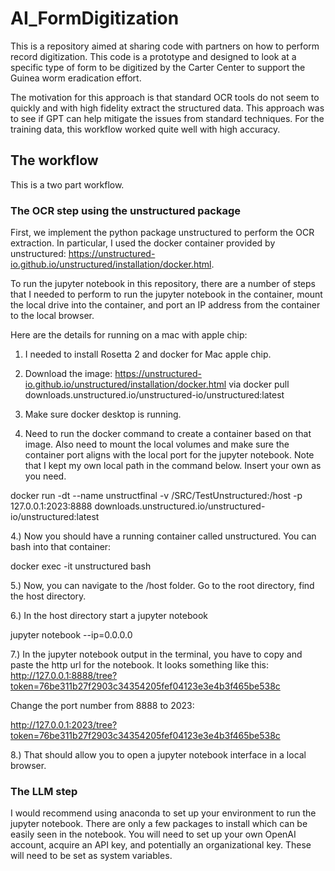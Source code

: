 # AI_FormDigitization

This is a repository aimed at sharing code with partners on how to perform record digitization.  This code is a prototype and designed to look at a specific type of form to be digitized by the Carter Center to support the Guinea worm eradication effort.  

The motivation for this approach is that standard OCR tools do not seem to quickly and with high fidelity extract the structured data.  This approach was to see if GPT can help mitigate the issues from standard techniques.  For the training data, this workflow worked quite well with high accuracy.  

## The workflow  

This is a two part workflow.  

### The OCR step using the unstructured package

First, we implement the python package unstructured to perform the OCR extraction.  In particular, I used the docker container provided by unstructured:  https://unstructured-io.github.io/unstructured/installation/docker.html.  

To run the jupyter notebook in this repository, there are a number of steps that I needed to perform to run the jupyter notebook in the container, mount the local drive into the container, and port an IP address from the container to the local browser.  

Here are the details for running on a mac with apple chip:

1.  I needed to install Rosetta 2 and docker for Mac apple chip.

2.  Download the image:  https://unstructured-io.github.io/unstructured/installation/docker.html via 
docker pull downloads.unstructured.io/unstructured-io/unstructured:latest 

3. Make sure docker desktop is running.

4.  Need to run the docker command to create a container based on that image.  Also need to mount the local volumes and make sure the container port aligns with the local port for the jupyter notebook.  Note that I kept my own local path in the command below.  Insert your own as you need.

docker run -dt --name unstructfinal -v /SRC/TestUnstructured:/host -p 127.0.0.1:2023:8888 downloads.unstructured.io/unstructured-io/unstructured:latest

4.)  Now you should have a running container called unstructured.  You can bash into that container:  

docker exec -it unstructured bash

5.)  Now, you can navigate to the /host folder.  Go to the root directory, find the host directory.

6.)  In the host directory start a jupyter notebook 

jupyter notebook --ip=0.0.0.0

7.)  In the jupyter notebook output in the terminal, you have to copy and paste the http url for the notebook.  It looks something like this:  
 http://127.0.0.1:8888/tree?token=76be311b27f2903c34354205fef04123e3e4b3f465be538c
 
Change the port number from 8888 to 2023:

http://127.0.0.1:2023/tree?token=76be311b27f2903c34354205fef04123e3e4b3f465be538c

8.)  That should allow you to open a jupyter notebook interface in a local browser.

### The LLM step

I would recommend using anaconda to set up your environment to run the jupyter notebook.  There are only a few packages to install which can be easily seen in the notebook.  You will need to set up your own OpenAI account, acquire an API key, and potentially an organizational key.  These will need to be set as system variables.  
